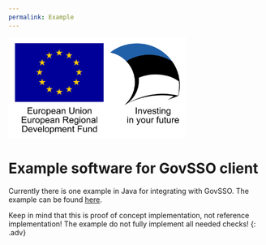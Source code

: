 ```yaml
---
permalink: Example
---
```


<img src='img/eu_regional_development_fund_horizontal.jpg' width="350" height="200" alt="European Union European Regional Development Fund"/>

# Example software for GovSSO client

Currently there is one example in Java for integrating with GovSSO. The example can be found [here](https://github.com/e-gov/GOVSSO-Client/).

Keep in mind that this is proof of concept implementation, not reference implementation! The example do not fully implement all needed checks!
{: .adv}
